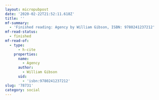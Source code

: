 ```yaml
---
layout: micropubpost
date: '2020-02-22T21:52:11.618Z'
title: ''
mf-summary:
  - 'Finished reading: Agency by William Gibson, ISBN: 9780241237212'
mf-read-status:
  - finished
mf-read-of:
  - type:
      - h-cite
    properties:
      name:
        - Agency
      author:
        - William Gibson
      uid:
        - 'isbn:9780241237212'
slug: '78731'
category: social
---
```

